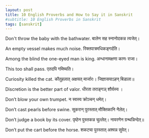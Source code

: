 ```yaml
---
layout: post
title: 10 English Proverbs and How to Say it in Sanskrit
#subtitle: 10 English Proverbs in Sanskrit
tags: [sanskrit]
---
```


Don't throw the baby with the bathwater. 
बालेन सह स्नानोदकन्न त्यजेत्।

An empty vessel makes much noise. 
रिक्तपात्रमधिकङ्गर्दति।

Among the blind the one-eyed man is king. 
अन्धानामक्षणा काणः राजा।

This too shall pass.
एतदपि गमिष्यति।

Curiosity killed the cat.
कौतुहलात् अक्षयत् मार्जारः। जिज्ञासयाऽहन् बिडाला॥

Discretion is the better part of valor. 
धीरता तराङ्गञ् शौर्यस्य ।

Don’t blow your own trumpet. 
न स्वस्य क्रोञ्चन् धमेत्।

Don’t cast pearls before swine. 
सूकरान् पुरस्तात् मौक्तिकानि नैलेत्।

Don’t judge a book by its cover. 
पृष्ठेन पुस्तकन्न चुल्लेत्। नावरणेन ग्रन्थन्निन्देत्॥

Don’t put the cart before the horse. 
शकट्या पुरस्तात् अश्वन्न सुवेत्।
